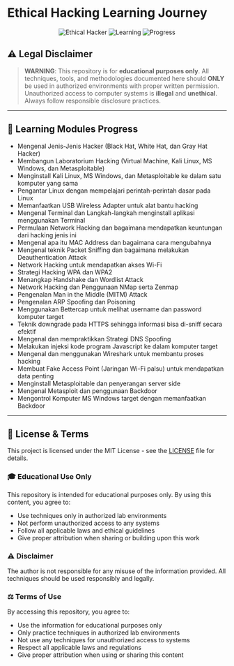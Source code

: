 # Ethical Hacking Learning Journey

<div align="center">

![Ethical Hacker](https://img.shields.io/badge/Role-Ethical%20Hacker-red?style=for-the-badge)
![Learning](https://img.shields.io/badge/Status-Learning-green?style=for-the-badge)
![Progress](https://img.shields.io/badge/Progress-In%20Progress-yellow?style=for-the-badge)

</div>

## ⚠️ Legal Disclaimer
> **WARNING**: This repository is for **educational purposes only**. All techniques, tools, and methodologies documented here should **ONLY** be used in authorized environments with proper written permission. Unauthorized access to computer systems is **illegal** and **unethical**. Always follow responsible disclosure practices.

---
<!--
### 🔧 **Technical Stack**
![Kali Linux](https://img.shields.io/badge/Kali_Linux-557C94?style=for-the-badge&logo=kalilinux&logoColor=white)
![Python](https://img.shields.io/badge/Python-3776AB?style=for-the-badge&logo=python&logoColor=white)
![Linux](https://img.shields.io/badge/Linux-FCC624?style=for-the-badge&logo=linux&logoColor=black)
<br>
![Wireshark](https://img.shields.io/badge/Wireshark-1679A7?style=for-the-badge&logo=wireshark&logoColor=white)
![Nmap](https://img.shields.io/badge/Nmap-4682B4?style=for-the-badge&logo=nmap&logoColor=white)
![Metasploit](https://img.shields.io/badge/Metasploit-2596CD?style=for-the-badge&logo=metasploit&logoColor=white)
<br>
![Burp Suite](https://img.shields.io/badge/Burp_Suite-FF6633?style=for-the-badge&logo=burpsuite&logoColor=white)
![OWASP](https://img.shields.io/badge/OWASP-000000?style=for-the-badge&logo=owasp&logoColor=white)
![Docker](https://img.shields.io/badge/Docker-2496ED?style=for-the-badge&logo=docker&logoColor=white)
---
-->

## 📖 **Learning Modules Progress**

- Mengenal Jenis-Jenis Hacker (Black Hat, White Hat, dan Gray Hat Hacker)
- Membangun Laboratorium Hacking (Virtual Machine, Kali Linux, MS Windows, dan Metasploitable)
- Menginstall Kali Linux, MS Windows, dan Metasploitable ke dalam satu komputer yang sama
- Pengantar Linux dengan mempelajari perintah-perintah dasar pada Linux
- Memanfaatkan USB Wireless Adapter untuk alat bantu hacking
- Mengenal Terminal dan Langkah-langkah menginstall aplikasi menggunakan Terminal
- Permulaan Network Hacking dan bagaimana mendapatkan keuntungan dari hacking jenis ini
- Mengenal apa itu MAC Address dan bagaimana cara mengubahnya
- Mengenal teknik Packet Sniffing dan bagaimana melakukan Deauthentication Attack
- Network Hacking untuk mendapatkan akses Wi-Fi
- Strategi Hacking WPA dan WPA2
- Menangkap Handshake dan Wordlist Attack
- Network Hacking dan Penggunaan NMap serta Zenmap
- Pengenalan Man in the Middle (MITM) Attack
- Pengenalan ARP Spoofing dan Poisoning
- Menggunakan Bettercap untuk melihat username dan password komputer target
- Teknik downgrade pada HTTPS sehingga informasi bisa di-sniff secara efektif
- Mengenal dan mempraktikkan Strategi DNS Spoofing
- Melakukan injeksi kode program Javascript ke dalam komputer target
- Mengenal dan menggunakan Wireshark untuk membantu proses hacking
- Membuat Fake Access Point (Jaringan Wi-Fi palsu) untuk mendapatkan data penting
- Menginstall Metasploitable dan penyerangan server side
- Mengenal Metasploit dan penggunaan Backdoor
- Mengontrol Komputer MS Windows target dengan memanfaatkan Backdoor

---
<!--
## 📂 **Repository Structure**

```
📁 ethical-hacking-journey/
├── 📁 course-notes/
│   ├── 📁 module-01-introduction/
│   ├── 📁 module-02-linux-fundamentals/
│   ├── 📁 module-03-reconnaissance/
│   └── 📁 ...
├── 📁 practical-labs/
│   ├── 📁 tryhackme-writeups/
│   ├── 📁 hackthebox-challenges/
│   └── 📁 vulnhub-walkthroughs/
├── 📁 scripts-and-tools/
│   ├── 📁 python-scripts/
│   ├── 📁 bash-automation/
│   └── 📁 custom-tools/
├── 📁 cheatsheets/
│   ├── nmap-commands.md
│   ├── metasploit-basics.md
│   └── web-testing-checklist.md
└── 📁 resources/
    ├── useful-links.md
    ├── lab-environments.md
    └── study-schedule.md
```
---
-->
<!--
## 🤝 **Connect With Me**

- **LinkedIn**: [Your LinkedIn Profile]
- **Twitter**: [Your Twitter Handle]
- **Email**: [Your Professional Email]
- **Blog**: [Your Cybersecurity Blog if any]
---
-->
## 📜 **License & Terms**

This project is licensed under the MIT License - see the [LICENSE](LICENSE) file for details.

### 🎓 **Educational Use Only**
This repository is intended for educational purposes only. By using this content, you agree to:
- Use techniques only in authorized lab environments
- Not perform unauthorized access to any systems
- Follow all applicable laws and ethical guidelines
- Give proper attribution when sharing or building upon this work

### ⚠️ **Disclaimer**
The author is not responsible for any misuse of the information provided. All techniques should be used responsibly and legally.

### ⚖️ **Terms of Use**
By accessing this repository, you agree to:
- Use the information for educational purposes only
- Only practice techniques in authorized lab environments  
- Not use any techniques for unauthorized access to systems
- Respect all applicable laws and regulations
- Give proper attribution when using or sharing this content
